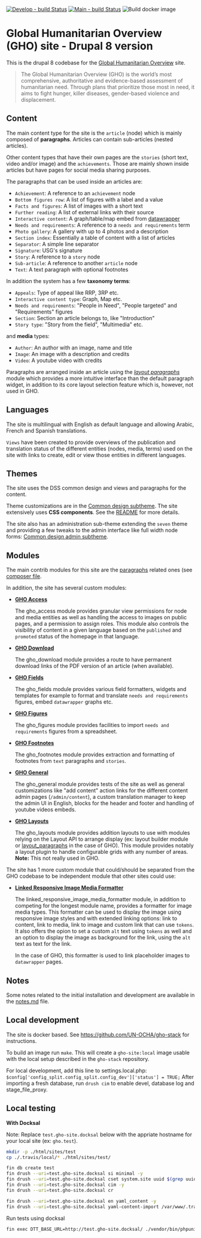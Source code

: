 [![Develop - build Status](https://travis-ci.com/UN-OCHA/gho-site.svg?token=q5DydpJDYUBJoayLktvd&branch=develop)](https://travis-ci.com/UN-OCHA/gho-site)
[![Main - build Status](https://travis-ci.com/UN-OCHA/gho-site.svg?token=q5DydpJDYUBJoayLktvd&branch=main)](https://travis-ci.com/UN-OCHA/gho-site)
![Build docker image](https://github.com/UN-OCHA/gho-site/workflows/Build%20docker%20image/badge.svg)

Global Humanitarian Overview (GHO) site - Drupal 8 version
==========================================================

This is the drupal 8 codebase for the [Global Humanitarian Overview](https://gho.unocha.org) site.

> The Global Humanitarian Overview (GHO) is the world’s most comprehensive,
authoritative and evidence-based assessment of humanitarian need. Through plans
that prioritize those most in need, it aims to fight hunger, killer diseases,
gender-based violence and displacement.

Content
-------

The main content type for the site is the `article` (node) which is mainly
composed of **paragraphs**. Articles can contain sub-articles (nested articles).

Other content types that have their own pages are the `stories` (short text,
video and/or image) and the `achievements`. Those are mainly shown inside
articles but have pages for social media sharing purposes.

The paragraphs that can be used inside an articles are:

- `Achievement`: A reference to an `achievement` node
- `Bottom figures row`: A list of figures with a label and a value
- `Facts and figures`: A list of images with a short text
- `Further reading`: A list of external links with their source
- `Interactive content`: A graph/table/map embed from [datawrapper](https://www.datawrapper.de)
- `Needs and requirements`: A reference to a `needs and requirements` term
- `Photo gallery`: A gallery with up to 4 photos and a description
- `Section index`: Essentially a table of content with a list of articles
- `Separator`: A simple line separator
- `Signature`: USG's signature
- `Story`: A reference to a `story` node
- `Sub-article`: A reference to another `article` node
- `Text`: A text paragraph with optional footnotes

In addition the system has a few **taxonomy terms**:

- `Appeals`: Type of appeal like RRP, 3RP etc.
- `Interactive content type`: Graph, Map etc.
- `Needs and requirements`: "People in Need", "People targeted" and "Requirements" figures
- `Section`: Section an article belongs to, like "Introduction"
- `Story type`: "Story from the field", "Multimedia" etc.

and **media** types:

- `Author`: An author with an image, name and title
- `Image`: An image with a description and credits
- `Video`: A youtube video with credits

Paragraphs are arranged inside an article using the [*layout paragraphs*](https://www.drupal.org/project/layout_paragraphs) module which provides a more intuitive interface than the
default paragraph widget, in addition to its core layout selection feature which is, however, not
used in GHO.

Languages
---------

The site is multilingual with English as default language and allowing Arabic,
French and Spanish translations.

`Views` have been created to provide overviews of the publication and
translation status of the different entities (nodes, media, terms) used on the
site with links to create, edit or view those entities in different languages.

Themes
------

The site uses the DSS common design and views and paragraphs for the content.

Theme customizations are in the
[Common design subtheme](html/themes/custom/common_design_subtheme). The site
extensively uses **CSS components**. See the [README](html/themes/custom/common_design_subtheme/README.md)
for more details.


The site also has an administration sub-theme extending the `seven` theme and
providing a few tweaks to the admin interface like full width node forms:
[Common design admin subtheme](html/themes/custom/common_design_admin_subtheme).

Modules
-------

The main contrib modules for this site are the [paragraphs](https://www.drupal.org/project/paragraphs) related ones (see
[composer file](composer.json).

In addition, the site has several custom modules:

- [**GHO Access**](html/modules/custom/gho_access)

  The gho_access module provides granular view permissions for node and media
  entities as well as handling the access to images on public pages, and a
  permission to assign roles. This module also controls the visibility of
  content in a given language based on the `published` and `promoted` status
  of the homepage in that language.

- [**GHO Download**](html/modules/custom/gho_download)

  The gho_download module provides a route to have permanent download links of
  the PDF version of an article (when available).

- [**GHO Fields**](html/modules/custom/gho_fields)

  The gho_fields module provides various field formatters, widgets and templates
  for example to format and translate `needs and requirements` figures, embed
  `datawrapper` graphs etc.

- [**GHO Figures**](html/modules/custom/gho_figures)

  The gho_figures module provides facilities to import `needs and requirements`
  figures from a spreadsheet.

- [**GHO Footnotes**](html/modules/custom/gho_footnotes)

  The gho_footnotes module provides extraction and formatting of footnotes from
  `text` paragraphs and `stories`.

- [**GHO General**](html/modules/custom/gho_general)

  The gho_general module provides tests of the site as well as general
  customizations like "add content" action links for the different content
  admin pages (`/admin/content`), a custom translation manager to keep the admin
  UI in English, blocks for the header and footer and handling of youtube videos
  embeds.

- [**GHO Layouts**](html/modules/custom/gho_layouts)

  The gho_layouts module provides addition layouts to use with modules relying
  on the Layout API to arrange display (ex: layout builder module or
  [layout_paragraphs](https://www.drupal.org/project/layout_paragraphs) in the
  case of GHO). This module provides notably a layout plugin to handle
  configurable grids with any number of areas. **Note:** This not really used
  in GHO.

The site has 1 more custom module that could/should be separated from the GHO
codebase to be independent module that other sites could use:

- [**Linked Responsive Image Media Formatter**](html/modules/custom/linked_responsive_image_media_formatter)

  The linked_responsive_image_media_formatter module, in addition to competing
  for the longest module name, provides a formatter for image media types. This
  formatter can be used to display the image using responsive image styles and
  with extended linking options: link to content, link to media, link to image
  and custom link that can use `tokens`. It also offers the opion to set a
  custom `alt` text using `tokens` as well and an option to display the image
  as background for the link, using the `alt` text as text for the link.

  In the case of GHO, this formatter is used to link placeholder images to
  `datawrapper` pages.

Notes
-----

Some notes related to the initial installation and development are available in
the [notes.md](notes.md) file.


Local development
-----------------

The site is docker based. See https://github.com/UN-OCHA/gho-stack for instructions.

To build an image run `make`. This will create a `gho-site:local` image usable
with the local setup described in the `gho-stack` repository.

For local development, add this line to settings.local.php:
`$config['config_split.config_split.config_dev']['status'] = TRUE;`
After importing a fresh database, run `drush cim` to enable devel, database log
and stage_file_proxy.

Local testing
-------------

**With Docksal**

Note: Replace `test.gho-site.docksal` below with the appriate hostname for
your local site (ex: `gho.test`).

```bash
mkdir -p ./html/sites/test
cp ./.travis/local/* ./html/sites/test/

fin db create test
fin drush --uri=test.gho-site.docksal si minimal -y
fin drush --uri=test.gho-site.docksal cset system.site uuid $(grep uuid ./config/system.site.yml | awk '{print $2}') -y
fin drush --uri=test.gho-site.docksal cim -y
fin drush --uri=test.gho-site.docksal cr

fin drush --uri=test.gho-site.docksal en yaml_content -y
fin drush --uri=test.gho-site.docksal yaml-content-import /var/www/.travis/
```

Run tests using docksal

```bash
fin exec DTT_BASE_URL=http://test.gho-site.docksal/ ./vendor/bin/phpunit --debug --colors --testsuite=existing-site,existing-site-javascript --printer '\Drupal\Tests\Listeners\HtmlOutputPrinter'
```
